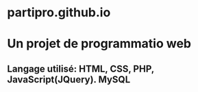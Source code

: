 # partipro.github.io

# Un projet de programmatio web 
## Langage utilisé: **HTML**, **CSS**, **PHP**, **JavaScript**(JQuery). **MySQL**
